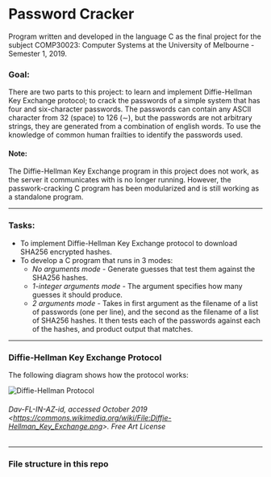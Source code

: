 # Password Cracker
Program written and developed in the language C as the final project for the subject COMP30023: Computer Systems at the University of Melbourne - Semester 1, 2019.

### Goal:

There are two parts to this project: to learn and implement Diffie-Hellman Key Exchange protocol; to crack the passwords of a simple system that has four and six-character passwords. The passwords can contain any ASCII character from 32 (space) to 126 (∼), but the passwords are not arbitrary strings, they are generated from a combination of english words. To use the knowledge of common human frailties to identify the passwords used.

#### Note:

The Diffie-Hellman Key Exchange program in this project does not work, as the server it communicates with is no longer running. However, the passwork-cracking C program has been modularized and is still working as a standalone program.

---

### Tasks:
- To implement Diffie-Hellman Key Exchange protocol to download SHA256 encrypted hashes.
- To develop a C program that runs in 3 modes:
  - _No arguments mode_ - Generate guesses that test them against the SHA256 hashes.
  - _1-integer arguments mode_ - The argument specifies how many guesses it should produce.
  - _2 arguments mode_ - Takes in first argument as the filename of a list of passwords (one per line), and the second as the filename of a list of SHA256 hashes. It then tests each of the passwords against each of the hashes, and product output that matches.
  
---

### Diffie-Hellman Key Exchange Protocol

The following diagram shows how the protocol works:

![Diffie-Hellman Protocol](https://upload.wikimedia.org/wikipedia/commons/thumb/a/a9/Diffie-Hellman_Key_Exchange.png/451px-Diffie-Hellman_Key_Exchange.png)

###### 	Dav-FL-IN-AZ-id, accessed October 2019 \<<https://commons.wikimedia.org/wiki/File:Diffie-Hellman_Key_Exchange.png>\>. Free Art License

---

### File structure in this repo
